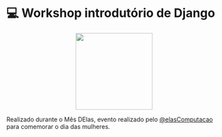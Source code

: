 # 💻 Workshop introdutório de Django

<p  align="center">
<img  src="https://github.com/elasComputacao/Raio-X/blob/master/assets/logo-elas.png?raw=true"  heigth="80"  width="180"/>
<p/>

Realizado durante o Mês DElas, evento realizado pelo [@elasComputacao](https://github.com/elasComputacao) para comemorar o dia das mulheres.
